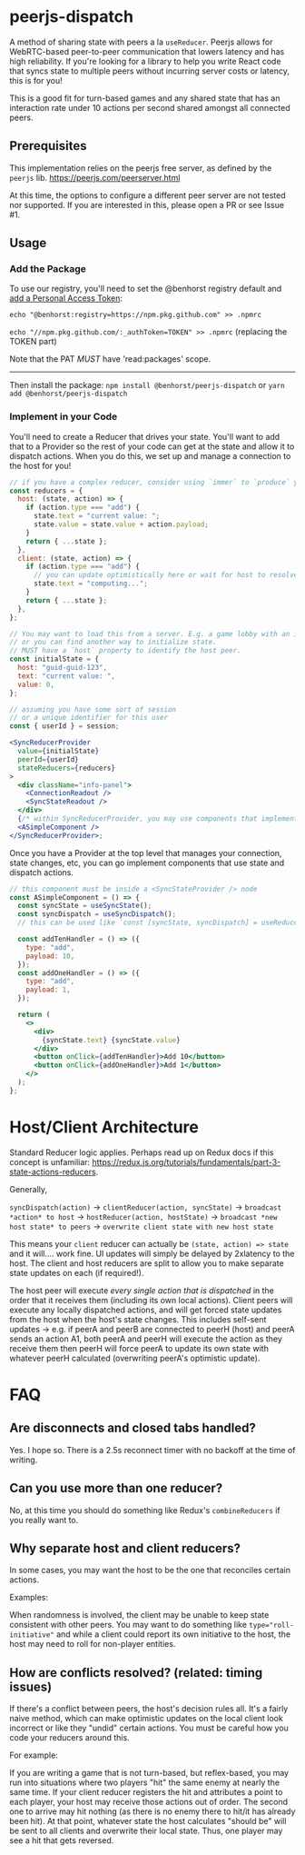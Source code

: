# peerjs-dispatch

A method of sharing state with peers a la `useReducer`. Peerjs allows for WebRTC-based peer-to-peer communication that lowers latency and has high reliability. If you're looking for a library to help you write React code that syncs state to multiple peers without incurring server costs or latency, this is for you!

This is a good fit for turn-based games and any shared state that has an interaction rate under 10 actions per second shared amongst all connected peers.

## Prerequisites

This implementation relies on the peerjs free server, as defined by the `peerjs` lib. https://peerjs.com/peerserver.html

At this time, the options to configure a different peer server are not tested nor supported. If you are interested in this, please open a PR or see Issue #1.

## Usage

### Add the Package

To use our registry, you'll need to set the @benhorst registry default and [add a Personal Access Token](https://docs.github.com/en/packages/working-with-a-github-packages-registry/working-with-the-npm-registry#authenticating-with-a-personal-access-token):

`echo "@benhorst:registry=https://npm.pkg.github.com" >> .npmrc`

`echo "//npm.pkg.github.com/:_authToken=TOKEN" >> .npmrc` (replacing the TOKEN part)

Note that the PAT *MUST* have 'read:packages' scope.

---
Then install the package:
`npm install @benhorst/peerjs-dispatch` or `yarn add @benhorst/peerjs-dispatch`

### Implement in your Code

You'll need to create a Reducer that drives your state. You'll want to add that to a Provider so the rest of your code can get at the state and allow it to dispatch actions. When you do this, we set up and manage a connection to the host for you!

```jsx
// if you have a complex reducer, consider using `immer` to `produce` your new state.
const reducers = {
  host: (state, action) => {
    if (action.type === "add") {
      state.text = "current value: ";
      state.value = state.value + action.payload;
    }
    return { ...state };
  },
  client: (state, action) => {
    if (action.type === "add") {
      // you can update optimistically here or wait for host to resolve the action
      state.text = "computing...";
    }
    return { ...state };
  },
};

// You may want to load this from a server. E.g. a game lobby with an identified host.
// or you can find another way to initialize state.
// MUST have a `host` property to identify the host peer.
const initialState = {
  host: "guid-guid-123",
  text: "current value: ",
  value: 0,
};

// assuming you have some sort of session
// or a unique identifier for this user
const { userId } = session;

<SyncReducerProvider
  value={initialState}
  peerId={userId}
  stateReducers={reducers}
>
  <div className="info-panel">
    <ConnectionReadout />
    <SyncStateReadout />
  </div>
  {/* within SyncReducerProvider, you may use components that implement `useSyncState` and `useSyncDispatch` */}
  <ASimpleComponent />
</SyncReducerProvider>;
```

Once you have a Provider at the top level that manages your connection, state changes, etc, you can go implement components that use state and dispatch actions.

```jsx
// this component must be inside a <SyncStateProvider /> node
const ASimpleComponent = () => {
  const syncState = useSyncState();
  const syncDispatch = useSyncDispatch();
  // this can be used like `const [syncState, syncDispatch] = useReducer(theReducer);

  const addTenHandler = () => ({
    type: "add",
    payload: 10,
  });
  const addOneHandler = () => ({
    type: "add",
    payload: 1,
  });

  return (
    <>
      <div>
        {syncState.text} {syncState.value}
      </div>
      <button onClick={addTenHandler}>Add 10</button>
      <button onClick={addOneHandler}>Add 1</button>
    </>
  );
};
```

# Host/Client Architecture

Standard Reducer logic applies. Perhaps read up on Redux docs if this concept is unfamiliar: https://redux.js.org/tutorials/fundamentals/part-3-state-actions-reducers.

Generally,

`syncDispatch(action)` -> `clientReducer(action, syncState)` -> `broadcast *action* to host` -> `hostReducer(action, hostState)` -> `broadcast *new host state* to peers` -> `overwrite client state with new host state`

This means your `client` reducer can actually be `(state, action) => state` and it will.... work fine. UI updates will simply be delayed by 2xlatency to the host. The client and host reducers are split to allow you to make separate state updates on each (if required!).

The host peer will execute _every single action that is dispatched_ in the order that it receives them (including its own local actions). Client peers will execute any locally dispatched actions, and will get forced state updates from the host when the host's state changes. This includes self-sent updates -> e.g. if peerA and peerB are connected to peerH (host) and peerA sends an action A1, both peerA and peerH will execute the action as they receive them then peerH will force peerA to update its own state with whatever peerH calculated (overwriting peerA's optimistic update).

# FAQ

## Are disconnects and closed tabs handled?

Yes. I hope so. There is a 2.5s reconnect timer with no backoff at the time of writing.

## Can you use more than one reducer?

No, at this time you should do something like Redux's `combineReducers` if you really want to.

## Why separate host and client reducers?

In some cases, you may want the host to be the one that reconciles certain actions.

Examples:

When randomness is involved, the client may be unable to keep state consistent with other peers. You may want to do something like `type="roll-initiative"` and while a client could report its own initiative to the host, the host may need to roll for non-player entities.

## How are conflicts resolved? (related: timing issues)

If there's a conflict between peers, the host's decision rules all. It's a fairly naive method, which can make optimistic updates on the local client look incorrect or like they "undid" certain actions. You must be careful how you code your reducers around this.

For example:

If you are writing a game that is not turn-based, but reflex-based, you may run into situations where two players "hit" the same enemy at nearly the same time. If your client reducer registers the hit and attributes a point to each player, your host may receive those actions out of order. The second one to arrive may hit nothing (as there is no enemy there to hit/it has already been hit). At that point, whatever state the host calculates "should be" will be sent to all clients and overwrite their local state. Thus, one player may see a hit that gets reversed.
